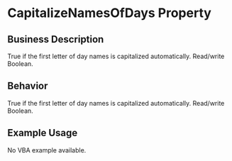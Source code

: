 # CapitalizeNamesOfDays Property

## Business Description
True if the first letter of day names is capitalized automatically. Read/write Boolean.

## Behavior
True if the first letter of day names is capitalized automatically. Read/write Boolean.

## Example Usage
No VBA example available.